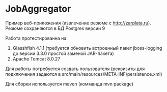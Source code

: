 ﻿# JobAggregator

Пример веб-приложения (извлечение резюме с http://zarplata.ru). Резюме сохраняются в БД Postgres версии 9

Работа протестированна на:
1) Glasshfish 4.1.1 (требуется обновить встроенный пакет jboss-logging до версии 3.3.0 простой заменой JAR-пакета)
2) Apache Tomcat 8.0.27

Для работы потребуется создать пользователя (реквизиты для подключения задаются в src/main/resources/META-INF/persistence.xml)

Для сборки используется maven (комманда mvn package)
